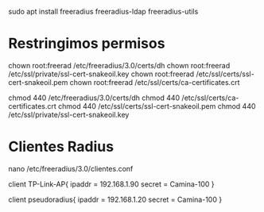 sudo apt install freeradius freeradius-ldap freeradius-utils

# Restringimos permisos

chown root:freerad /etc/freeradius/3.0/certs/dh
chown root:freerad /etc/ssl/private/ssl-cert-snakeoil.key
chown root:freerad /etc/ssl/certs/ssl-cert-snakeoil.pem
chown root:freerad /etc/ssl/certs/ca-certificates.crt

chmod 440 /etc/freeradius/3.0/certs/dh
chmod 440 /etc/ssl/certs/ca-certificates.crt
chmod 440 /etc/ssl/certs/ssl-cert-snakeoil.pem
chmod 440 /etc/ssl/private/ssl-cert-snakeoil.key

# Clientes Radius
nano /etc/freeradius/3.0/clientes.conf

client TP-Link-AP{
	ipaddr = 192.168.1.90
	secret = Camina-100
}

client pseudoradius{
	ipaddr = 192.168.1.20
	secret = Camina-100
}

